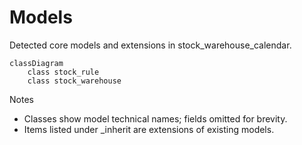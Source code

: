 # Models

Detected core models and extensions in stock_warehouse_calendar.

```mermaid
classDiagram
    class stock_rule
    class stock_warehouse
```

Notes
- Classes show model technical names; fields omitted for brevity.
- Items listed under _inherit are extensions of existing models.
